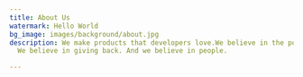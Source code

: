 ```yaml
---
title: About Us
watermark: Hello World
bg_image: images/background/about.jpg
description: We make products that developers love.We believe in the power of ideas.
  We believe in giving back. And we believe in people.

---
```

